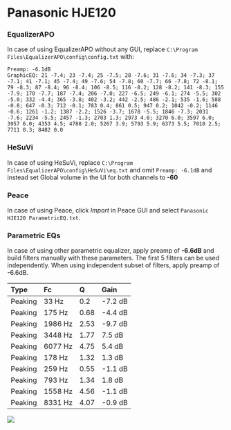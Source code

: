 # Panasonic HJE120

### EqualizerAPO
In case of using EqualizerAPO without any GUI, replace `C:\Program Files\EqualizerAPO\config\config.txt`
with:
```
Preamp: -6.1dB
GraphicEQ: 21 -7.4; 23 -7.4; 25 -7.5; 28 -7.6; 31 -7.6; 34 -7.3; 37 -7.1; 41 -7.1; 45 -7.4; 49 -7.6; 54 -7.8; 60 -7.7; 66 -7.8; 72 -8.1; 79 -8.3; 87 -8.4; 96 -8.4; 106 -8.5; 116 -8.2; 128 -8.2; 141 -8.3; 155 -7.9; 170 -7.7; 187 -7.4; 206 -7.0; 227 -6.5; 249 -6.1; 274 -5.5; 302 -5.0; 332 -4.4; 365 -3.8; 402 -3.2; 442 -2.5; 486 -2.1; 535 -1.6; 588 -0.8; 647 -0.3; 712 -0.1; 783 0.4; 861 0.5; 947 0.2; 1042 -0.2; 1146 -0.6; 1261 -1.2; 1387 -2.2; 1526 -3.7; 1678 -5.5; 1846 -7.3; 2031 -7.6; 2234 -5.5; 2457 -1.3; 2703 1.3; 2973 4.0; 3270 6.0; 3597 6.0; 3957 6.0; 4353 4.5; 4788 2.0; 5267 3.9; 5793 5.9; 6373 5.5; 7010 2.5; 7711 0.3; 8482 0.0
```

### HeSuVi
In case of using HeSuVi, replace `C:\Program Files\EqualizerAPO\config\HeSuVi\eq.txt` and omit `Preamp:
-6.1dB` and instead set Global volume in the UI for both channels to **-60**

### Peace
In case of using Peace, click *Import* in Peace GUI and select `Panasonic HJE120 ParametricEQ.txt`.

### Parametric EQs
In case of using other parametric equalizer, apply preamp of **-6.6dB** and build filters manually
with these parameters. The first 5 filters can be used independently.
When using independent subset of filters, apply preamp of -6.6dB.

| Type    | Fc      |    Q | Gain    |
|:--------|:--------|:-----|:--------|
| Peaking | 33 Hz   | 0.2  | -7.2 dB |
| Peaking | 175 Hz  | 0.68 | -4.4 dB |
| Peaking | 1986 Hz | 2.53 | -9.7 dB |
| Peaking | 3448 Hz | 1.77 | 7.5 dB  |
| Peaking | 6077 Hz | 4.75 | 5.4 dB  |
| Peaking | 178 Hz  | 1.32 | 1.3 dB  |
| Peaking | 259 Hz  | 0.55 | -1.1 dB |
| Peaking | 793 Hz  | 1.34 | 1.8 dB  |
| Peaking | 1558 Hz | 4.56 | -1.1 dB |
| Peaking | 8331 Hz | 4.07 | -0.9 dB |

![](https://raw.githubusercontent.com/jaakkopasanen/AutoEq/master/results/innerfidelity/sbaf-serious/Panasonic%20HJE120/Panasonic%20HJE120.png)